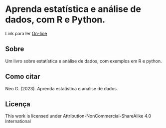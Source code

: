 # Aprenda estatística e análise de dados, com R e Python. 

Link para ler [On-line](https://giseldo.github.io/estatistica/)

## Sobre

Um livro sobre estatística e análise de dados, com exemplos em R e python.

## Como citar

Neo G. (2023). Aprenda estatística e análise de dados. 

## Licença

This work is licensed under Attribution-NonCommercial-ShareAlike 4.0 International 
